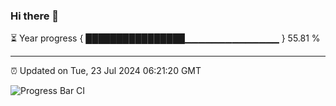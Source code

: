 ### Hi there 👋

⏳ Year progress { ████████████████▁▁▁▁▁▁▁▁▁▁▁▁▁▁ } 55.81 %

---

⏰ Updated on Tue, 23 Jul 2024 06:21:20 GMT

![Progress Bar CI](https://github.com/liununu/liununu/workflows/Progress%20Bar%20CI/badge.svg)

